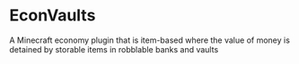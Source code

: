 # EconVaults
 A Minecraft economy plugin that is item-based where the value of money is detained by storable items in robblable banks and vaults
